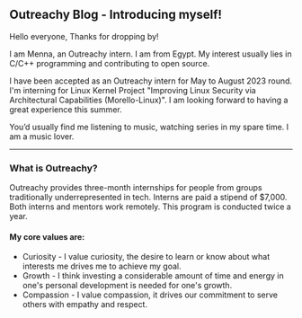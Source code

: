 ## Outreachy Blog - Introducing myself!

Hello everyone, Thanks for dropping by!

I am Menna, an Outreachy intern. I am from Egypt. My interest usually lies in C/C++ programming and contributing to open source.

I have been accepted as an Outreachy intern for May to August 2023 round. I'm interning for Linux Kernel Project "Improving Linux Security via Architectural Capabilities (Morello-Linux)". I am looking forward to having a great experience this summer.

You’d usually find me listening to music, watching series in my spare time. I am a music lover.

---

### What is Outreachy?

Outreachy provides three-month internships for people from groups traditionally underrepresented in tech. Interns are paid a stipend of $7,000. Both interns and mentors work remotely. This program is conducted twice a year.

#### My core values are:

- Curiosity - I value curiosity, the desire to learn or know about what interests me drives me to achieve my goal.
- Growth - I think investing a considerable amount of time and energy in one's personal development is needed for one's growth.
- Compassion - I value compassion, it drives our commitment to serve others with empathy and respect.

